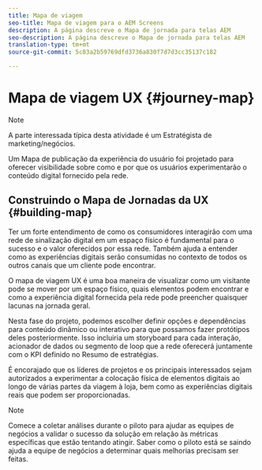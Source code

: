 ```yaml
---
title: Mapa de viagem
seo-title: Mapa de viagem para o AEM Screens
description: A página descreve o Mapa de jornada para telas AEM
seo-description: A página descreve o Mapa de jornada para telas AEM
translation-type: tm+mt
source-git-commit: 5c83a2b59769dfd3736a830f7d7d3cc35137c182

---
```



# Mapa de viagem UX {#journey-map}

>[!NOTE]
>
>A parte interessada típica desta atividade é um Estratégista de marketing/negócios.

Um Mapa de publicação da experiência do usuário foi projetado para oferecer visibilidade sobre como e por que os usuários experimentarão o conteúdo digital fornecido pela rede.

## Construindo o Mapa de Jornadas da UX {#building-map}

Ter um forte entendimento de como os consumidores interagirão com uma rede de sinalização digital em um espaço físico é fundamental para o sucesso e o valor oferecidos por essa rede. Também ajuda a entender como as experiências digitais serão consumidas no contexto de todos os outros canais que um cliente pode encontrar.

O mapa de viagem UX é uma boa maneira de visualizar como um visitante pode se mover por um espaço físico, quais elementos podem encontrar e como a experiência digital fornecida pela rede pode preencher quaisquer lacunas na jornada geral.

Nesta fase do projeto, podemos escolher definir opções e dependências para conteúdo dinâmico ou interativo para que possamos fazer protótipos deles posteriormente. Isso incluiria um storyboard para cada interação, acionador de dados ou segmento de loop que a rede oferecerá juntamente com o KPI definido no Resumo de estratégias.

É encorajado que os líderes de projetos e os principais interessados sejam autorizados a experimentar a colocação física de elementos digitais ao longo de várias partes da viagem à loja, bem como as experiências digitais reais que podem ser proporcionadas.

>[!NOTE]
>
> Comece a coletar análises durante o piloto para ajudar as equipes de negócios a validar o sucesso da solução em relação às métricas específicas que estão tentando atingir. Saber como o piloto está se saindo ajuda a equipe de negócios a determinar quais melhorias precisam ser feitas.
